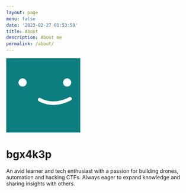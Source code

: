 ```yaml
---
layout: page
menu: false
date: '2023-02-27 01:53:59'
title: About
description: About me
permalink: /about/
---
```


<img class="img-rounded" src="./assets/img/profile.png" alt="bgx4k3p" width="200">

# bgx4k3p

An avid learner and tech enthusiast with a passion for building drones, automation and hacking CTFs. Always eager to expand knowledge and sharing insights with others.
